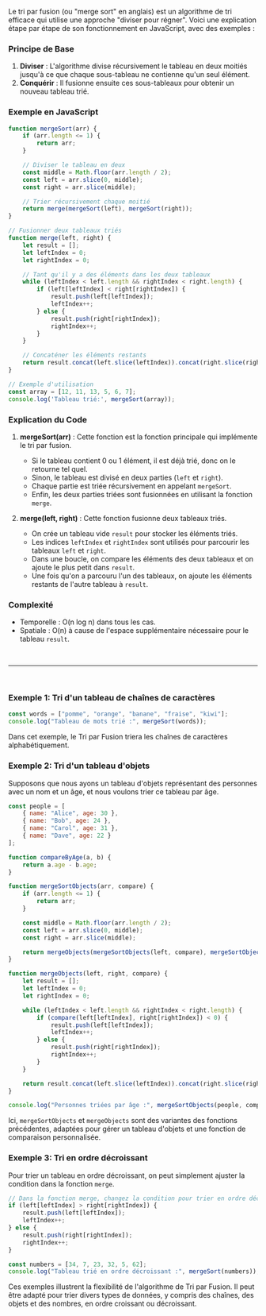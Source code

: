 Le tri par fusion (ou "merge sort" en anglais) est un algorithme de tri efficace qui utilise une approche "diviser pour régner". Voici une explication étape par étape de son fonctionnement en JavaScript, avec des exemples :

### Principe de Base
1. **Diviser** : L'algorithme divise récursivement le tableau en deux moitiés jusqu'à ce que chaque sous-tableau ne contienne qu'un seul élément.
2. **Conquérir** : Il fusionne ensuite ces sous-tableaux pour obtenir un nouveau tableau trié.

### Exemple en JavaScript
```javascript
function mergeSort(arr) {
    if (arr.length <= 1) {
        return arr;
    }

    // Diviser le tableau en deux
    const middle = Math.floor(arr.length / 2);
    const left = arr.slice(0, middle);
    const right = arr.slice(middle);

    // Trier récursivement chaque moitié
    return merge(mergeSort(left), mergeSort(right));
}

// Fusionner deux tableaux triés
function merge(left, right) {
    let result = [];
    let leftIndex = 0;
    let rightIndex = 0;

    // Tant qu'il y a des éléments dans les deux tableaux
    while (leftIndex < left.length && rightIndex < right.length) {
        if (left[leftIndex] < right[rightIndex]) {
            result.push(left[leftIndex]);
            leftIndex++;
        } else {
            result.push(right[rightIndex]);
            rightIndex++;
        }
    }

    // Concaténer les éléments restants
    return result.concat(left.slice(leftIndex)).concat(right.slice(rightIndex));
}

// Exemple d'utilisation
const array = [12, 11, 13, 5, 6, 7];
console.log('Tableau trié:', mergeSort(array));
```

### Explication du Code
1. **mergeSort(arr)** : Cette fonction est la fonction principale qui implémente le tri par fusion.
   - Si le tableau contient 0 ou 1 élément, il est déjà trié, donc on le retourne tel quel.
   - Sinon, le tableau est divisé en deux parties (`left` et `right`).
   - Chaque partie est triée récursivement en appelant `mergeSort`.
   - Enfin, les deux parties triées sont fusionnées en utilisant la fonction `merge`.

2. **merge(left, right)** : Cette fonction fusionne deux tableaux triés.
   - On crée un tableau vide `result` pour stocker les éléments triés.
   - Les indices `leftIndex` et `rightIndex` sont utilisés pour parcourir les tableaux `left` et `right`.
   - Dans une boucle, on compare les éléments des deux tableaux et on ajoute le plus petit dans `result`.
   - Une fois qu'on a parcouru l'un des tableaux, on ajoute les éléments restants de l'autre tableau à `result`.

### Complexité
- Temporelle : O(n log n) dans tous les cas.
- Spatiale : O(n) à cause de l'espace supplémentaire nécessaire pour le tableau `result`.

<br>

<hr>

<br>


### Exemple 1: Tri d'un tableau de chaînes de caractères

```javascript
const words = ["pomme", "orange", "banane", "fraise", "kiwi"];
console.log("Tableau de mots trié :", mergeSort(words));
```

Dans cet exemple, le Tri par Fusion triera les chaînes de caractères alphabétiquement.

### Exemple 2: Tri d'un tableau d'objets

Supposons que nous ayons un tableau d'objets représentant des personnes avec un nom et un âge, et nous voulons trier ce tableau par âge.

```javascript
const people = [
    { name: "Alice", age: 30 },
    { name: "Bob", age: 24 },
    { name: "Carol", age: 31 },
    { name: "Dave", age: 22 }
];

function compareByAge(a, b) {
    return a.age - b.age;
}

function mergeSortObjects(arr, compare) {
    if (arr.length <= 1) {
        return arr;
    }

    const middle = Math.floor(arr.length / 2);
    const left = arr.slice(0, middle);
    const right = arr.slice(middle);

    return mergeObjects(mergeSortObjects(left, compare), mergeSortObjects(right, compare), compare);
}

function mergeObjects(left, right, compare) {
    let result = [];
    let leftIndex = 0;
    let rightIndex = 0;

    while (leftIndex < left.length && rightIndex < right.length) {
        if (compare(left[leftIndex], right[rightIndex]) < 0) {
            result.push(left[leftIndex]);
            leftIndex++;
        } else {
            result.push(right[rightIndex]);
            rightIndex++;
        }
    }

    return result.concat(left.slice(leftIndex)).concat(right.slice(rightIndex));
}

console.log("Personnes triées par âge :", mergeSortObjects(people, compareByAge));
```

Ici, `mergeSortObjects` et `mergeObjects` sont des variantes des fonctions précédentes, adaptées pour gérer un tableau d'objets et une fonction de comparaison personnalisée.

### Exemple 3: Tri en ordre décroissant

Pour trier un tableau en ordre décroissant, on peut simplement ajuster la condition dans la fonction `merge`.

```javascript
// Dans la fonction merge, changez la condition pour trier en ordre décroissant
if (left[leftIndex] > right[rightIndex]) {
    result.push(left[leftIndex]);
    leftIndex++;
} else {
    result.push(right[rightIndex]);
    rightIndex++;
}

const numbers = [34, 7, 23, 32, 5, 62];
console.log("Tableau trié en ordre décroissant :", mergeSort(numbers));
```

Ces exemples illustrent la flexibilité de l'algorithme de Tri par Fusion. Il peut être adapté pour trier divers types de données, y compris des chaînes, des objets et des nombres, en ordre croissant ou décroissant.